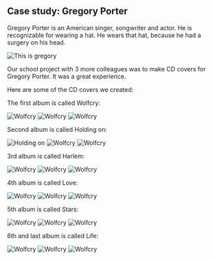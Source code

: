 ## Case study: Gregory Porter ##

Gregory Porter is an American singer, songwriter and actor. He is recognizable for wearing a hat. He wears that hat, because he had a surgery on his head.

![This is gregory](gregory-porter.jpg)

Our school project with 3 more colleagues was to make CD covers for Gregory Porter. It was a great experience.

Here are some of the CD covers we created:

The first album is called Wolfcry:

![Wolfcry](Artboard1.png)
![Wolfcry](Artboard2.png)
![Wolfcry](Artboard3.png)

Second album is called Holding on:

![Holding on](Artboard4.png)
![Wolfcry](Artboard5.png)
![Wolfcry](Artboard6.png)

3rd album is called Harlem:

![Wolfcry](Artboard7.png)
![Wolfcry](Artboard8.png)
![Wolfcry](Artboard9.png)

4th album is called Love:

![Wolfcry](Artboard10.png)
![Wolfcry](Artboard11.png)
![Wolfcry](Artboard12.png)

5th album is called Stars:

![Wolfcry](Artboard13.png)
![Wolfcry](Artboard14.png)
![Wolfcry](Artboard15.png)

6th and last album is called Life:

![Wolfcry](Artboard16.png)
![Wolfcry](Artboard17.png)
![Wolfcry](Artboard18.png)
